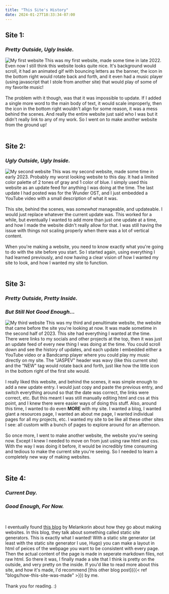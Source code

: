 ```yaml
---
title: "This Site's History"
date: 2024-01-27T18:33:34-07:00
---
```


## Site 1:
### *Pretty Outside, Ugly Inside.*

![My first website](/images/history01.png)
This was my first website, made some time in late 2022. Even now I still think this website looks quite nice. It's background would scroll, it had an animated gif with bouncing letters as the banner, the icon in the bottom right would rotate back and forth, and it even had a music player (using javascript that I stole from another site) that would play of some of my favorite music!
<br>
<br>
The problem with it though, was that it was impossible to update. If I added a single more word to the main body of text, it would scale improperly, then the icon in the bottom right wouldn't align for some reason, it was a mess behind the scenes. And really the entire website just said who I was but it didn't really link to any of my work. So I went on to make another website from the ground up!
<br>
<br>

## Site 2:
### *Ugly Outside, Ugly Inside.*

![My second website](/images/history02.png)
This was my second website, made some time in early 2023. Probably my worst looking website to this day. It had a limited color palette of 2 tones of gray and 1 color of blue. I simply used this website as an update feed for anything I was doing at the time. The last update I had posted was for the Wunder OST, and I just embedded a YouTube video with a small description of what it was.
<br>
<br>
This site, behind the scenes, was *somewhat* manageable, and updateable. I would just replace whatever the current update was. This worked for a while, but eventually I wanted to add more than just one update at a time, and how I made the website didn't really allow for that. I was still having the issue with things not scaling properly when there was a lot of vertical content.
<br>
<br>
When you're making a website, you need to know exactly what you're going to do with the site before you start. So I started again, using everything I had learned previously, and now having a clear vision of how I wanted my site to look, and how I wanted my site to function.
<br>
<br>

## Site 3:
### *Pretty Outside, Pretty Inside.*
### *But Still Not Good Enough...*

![My third website](/images/history03.png)
This was my third and penultimate website, the website that came before the site you're looking at now. It was made sometime in the second half of 2023. This site had everything I wanted at the time. There were links to my socials and other projects at the top, then it was just an update feed of every new thing I was doing at the time. You could scroll down and see the history of updates, and each update I embedded either a YouTube video or a Bandcamp player where you could play my music directly on my site. The "JASPEV" header was wavy (like this current site) and the "NEW" tag would rotate back and forth, just like how the little icon in the bottom right of the first site would.
<br>
<br>
I really liked this website, and behind the scenes, it was simple enough to add a new update entry. I would just copy and paste the previous entry, and switch everything around so that the date was correct, the links were correct, etc. But this meant I was still manually editing html and css at this point, and I knew there were easier ways of doing this stuff. Also, around this time, I wanted to do even **MORE** with my site. I wanted a blog, I wanted giant a resources page, I wanted an about me page, I wanted individual pages for all my projects, etc. I wanted my site to be like all these other sites I see: all custom with a bunch of pages to explore around for an afternoon.
<br>
<br>
So once more, I went to make another website, the website you're seeing now. Except I knew I needed to move on from just using raw html and css. With the way I was doing it before, it would be incredibly time consuming and tedious to make the current site you're seeing. So I needed to learn a completely new way of making websites.
<br>
<br>

## Site 4:
### *Current Day.*
### *Good Enough, For Now.*

<br>

I eventually found [this blog](https://melankorin.net/blog/2023/06/19/) by Melankorin about how they go about making websites. In this blog, they talk about something called static site generators. This is exactly what I wanted! With a static site generator (at least with the static site generator I use, Hugo) you can make a layout in html of peices of the webpage you want to be consistent with every page. Then the actual content of the page is made in seperate markdown files, not raw html. So there it was, I finally made a site that I think is pretty on the outside, and very pretty on the inside. If you'd like to read more about this site, and how it's made, I'd recommend [this other blog post]({{< ref "blogs/how-this-site-was-made" >}}) by me.
<br>
<br>
Thank you for reading. :)